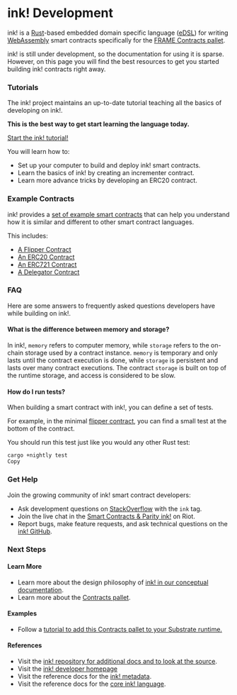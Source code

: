 # ink! Development



ink! is a [Rust](https://www.rust-lang.org/)-based embedded domain specific language \([eDSL](https://wiki.haskell.org/Embedded_domain_specific_language)\) for writing [WebAssembly](https://webassembly.org/) smart contracts specifically for the [FRAME Contracts pallet](contracts-pallet.md).

ink! is still under development, so the documentation for using it is sparse. However, on this page you will find the best resources to get you started building ink! contracts right away.

### Tutorials

The ink! project maintains an up-to-date tutorial teaching all the basics of developing on ink!.

**This is the best way to get start learning the language today.**

[Start the ink! tutorial!](example/create-your-first-ink-smart-contract/)

You will learn how to:

* Set up your computer to build and deploy ink! smart contracts.
* Learn the basics of ink! by creating an incrementer contract.
* Learn more advance tricks by developing an ERC20 contract.

### Example Contracts

ink! provides a [set of example smart contracts](https://github.com/paritytech/ink/tree/master/examples) that can help you understand how it is similar and different to other smart contract languages.

This includes:

* [A Flipper Contract](https://github.com/paritytech/ink/tree/master/examples/flipper/)
* [An ERC20 Contract](https://github.com/paritytech/ink/tree/master/examples/erc20/)
* [An ERC721 Contract](https://github.com/paritytech/ink/tree/master/examples/erc721/)
* [A Delegator Contract](https://github.com/paritytech/ink/tree/master/examples/delegator/)

### FAQ

Here are some answers to frequently asked questions developers have while building on ink!.

#### What is the difference between memory and storage?

In ink!, `memory` refers to computer memory, while `storage` refers to the on-chain storage used by a contract instance. `memory` is temporary and only lasts until the contract execution is done, while `storage` is persistent and lasts over many contract executions. The contract `storage` is built on top of the runtime storage, and access is considered to be slow.

#### How do I run tests?

When building a smart contract with ink!, you can define a set of tests.

For example, in the minimal [flipper contract](https://github.com/paritytech/ink/blob/master/examples/flipper/lib.rs), you can find a small test at the bottom of the contract.

You should run this test just like you would any other Rust test:

```text
cargo +nightly test
Copy
```

### Get Help

Join the growing community of ink! smart contract developers:

* Ask development questions on [StackOverflow](https://stackoverflow.com/questions/tagged/ink) with the `ink` tag.
* Join the live chat in the [Smart Contracts & Parity ink!](https://riot.im/app/#/room/!tYUCYdSvSYPMjWNDDD:matrix.parity.io) on Riot.
* Report bugs, make feature requests, and ask technical questions on the [ink! GitHub](https://github.com/paritytech/ink).

### Next Steps

#### Learn More

* Learn more about the design philosophy of [ink! in our conceptual documentation](ink-concepts.md).
* Learn more about the [Contracts pallet](https://docs.rs/pallet-contracts).

#### Examples

* Follow a [tutorial to add this Contracts pallet to your Substrate runtime.](example/add-a-pallet.md)

#### References

* Visit the [ink! repository for additional docs and to look at the source](https://github.com/paritytech/ink).
* Visit the [ink! developer homepage](https://paritytech.github.io/ink/)
* Visit the reference docs for the [ink! metadata](https://paritytech.github.io/ink/ink_metadata/).
* Visit the reference docs for the [core ink! language](https://paritytech.github.io/ink/ink_lang/).

